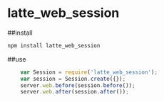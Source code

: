 # latte_web_session

##install

```bash
npm install latte_web_session
```

##use

```javascript
    var Session = require('latte_web_session');
    var session = Session.create({});
    server.web.before(session.before());
    server.web.after(session.after());
```